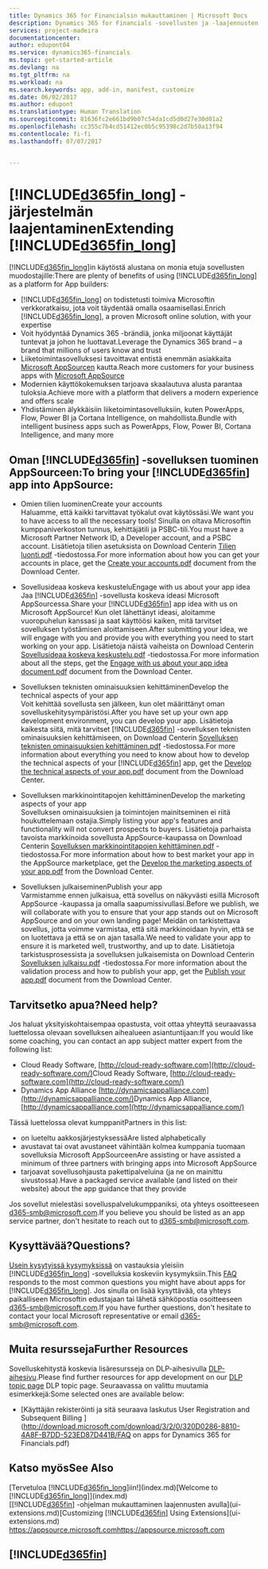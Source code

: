 ```yaml
---
title: Dynamics 365 for Financialsin mukauttaminen | Microsoft Docs
description: Dynamics 365 for Financials -sovellusten ja -laajennusten luonti, esittely ja markkinointi.
services: project-madeira
documentationcenter: 
author: edupont04
ms.service: dynamics365-financials
ms.topic: get-started-article
ms.devlang: na
ms.tgt_pltfrm: na
ms.workload: na
ms.search.keywords: app, add-in, manifest, customize
ms.date: 06/02/2017
ms.author: edupont
ms.translationtype: Human Translation
ms.sourcegitcommit: 81636fc2e661bd9b07c54da1cd5d0d27e30d01a2
ms.openlocfilehash: cc355c7b4cd51412ec0b5c95398c2d7b50a13f94
ms.contentlocale: fi-fi
ms.lasthandoff: 07/07/2017


---
```

# <a name="extending-included365finlongincludesd365finlongmdmd"></a><span data-ttu-id="d94e2-103">[!INCLUDE[d365fin_long](includes/d365fin_long_md.md)] -järjestelmän laajentaminen</span><span class="sxs-lookup"><span data-stu-id="d94e2-103">Extending [!INCLUDE[d365fin_long](includes/d365fin_long_md.md)]</span></span>
<span data-ttu-id="d94e2-104">[!INCLUDE[d365fin_long](includes/d365fin_long_md.md)]in käytöstä alustana on monia etuja sovellusten muodostajille:</span><span class="sxs-lookup"><span data-stu-id="d94e2-104">There are plenty of benefits of using [!INCLUDE[d365fin_long](includes/d365fin_long_md.md)] as a platform for App builders:</span></span>

* <span data-ttu-id="d94e2-105">[!INCLUDE[d365fin_long](includes/d365fin_long_md.md)] on todistetusti toimiva Microsoftin verkkoratkaisu, jota voit täydentää omalla osaamisellasi.</span><span class="sxs-lookup"><span data-stu-id="d94e2-105">Enrich [!INCLUDE[d365fin_long](includes/d365fin_long_md.md)], a proven Microsoft online solution, with your expertise</span></span>  
* <span data-ttu-id="d94e2-106">Voit hyödyntää Dynamics 365 -brändiä, jonka miljoonat käyttäjät tuntevat ja johon he luottavat.</span><span class="sxs-lookup"><span data-stu-id="d94e2-106">Leverage the Dynamics 365 brand – a brand that millions of users know and trust</span></span>  
* <span data-ttu-id="d94e2-107">Liiketoimintasovelluksesi tavoittavat entistä enemmän asiakkaita [Microsoft AppSourcen](https://appsource.microsoft.com/) kautta.</span><span class="sxs-lookup"><span data-stu-id="d94e2-107">Reach more customers for your business apps with [Microsoft AppSource](https://appsource.microsoft.com/)</span></span>  
* <span data-ttu-id="d94e2-108">Modernien käyttökokemuksen tarjoava skaalautuva alusta parantaa tuloksia.</span><span class="sxs-lookup"><span data-stu-id="d94e2-108">Achieve more with a platform that delivers a modern experience and offers scale</span></span>  
* <span data-ttu-id="d94e2-109">Yhdistäminen älykkäisiin liiketoimintasovelluksiin, kuten PowerApps, Flow, Power BI ja Cortana Intelligence, on mahdollista.</span><span class="sxs-lookup"><span data-stu-id="d94e2-109">Bundle with intelligent business apps such as PowerApps, Flow, Power BI, Cortana Intelligence, and many more</span></span>  

## <a name="to-bring-your-included365finincludesd365finmdmd-app-into-appsource"></a><span data-ttu-id="d94e2-110">Oman [!INCLUDE[d365fin](includes/d365fin_md.md)] -sovelluksen tuominen AppSourceen:</span><span class="sxs-lookup"><span data-stu-id="d94e2-110">To bring your [!INCLUDE[d365fin](includes/d365fin_md.md)] app into AppSource:</span></span>
+ <span data-ttu-id="d94e2-111">Omien tilien luominen</span><span class="sxs-lookup"><span data-stu-id="d94e2-111">Create your accounts</span></span>  
<span data-ttu-id="d94e2-112">Haluamme, että kaikki tarvittavat työkalut ovat käytössäsi.</span><span class="sxs-lookup"><span data-stu-id="d94e2-112">We want you to have access to all the necessary tools!</span></span> <span data-ttu-id="d94e2-113">Sinulla on oltava Microsoftin kumppaniverkoston tunnus, kehittäjätili ja PSBC-tili.</span><span class="sxs-lookup"><span data-stu-id="d94e2-113">You must have a Microsoft Partner Network ID, a Developer account, and a PSBC account.</span></span>
<span data-ttu-id="d94e2-114">Lisätietoja tilien asetuksista on Download Centerin [Tilien luonti.pdf](https://go.microsoft.com/fwlink/?linkid=841514) -tiedostossa.</span><span class="sxs-lookup"><span data-stu-id="d94e2-114">For more information about how you can get your accounts in place, get the [Create your accounts.pdf](https://go.microsoft.com/fwlink/?linkid=841514) document from the Download Center.</span></span>

+ <span data-ttu-id="d94e2-115">Sovellusideaa koskeva keskustelu</span><span class="sxs-lookup"><span data-stu-id="d94e2-115">Engage with us about your app idea</span></span>  
<span data-ttu-id="d94e2-116">Jaa [!INCLUDE[d365fin](includes/d365fin_md.md)] -sovellusta koskeva ideasi Microsoft AppSourcessa.</span><span class="sxs-lookup"><span data-stu-id="d94e2-116">Share your [!INCLUDE[d365fin](includes/d365fin_md.md)] app idea with us on Microsoft AppSource!</span></span> <span data-ttu-id="d94e2-117">Kun olet lähettänyt ideasi, aloitamme vuoropuhelun kanssasi ja saat käyttöösi kaiken, mitä tarvitset sovelluksen työstämisen aloittamiseen.</span><span class="sxs-lookup"><span data-stu-id="d94e2-117">After submitting your idea, we will engage with you and provide you with everything you need to start working on your app.</span></span>
<span data-ttu-id="d94e2-118">Lisätietoja näistä vaiheista on Download Centerin [Sovellusideaa koskeva keskustelu.pdf](https://go.microsoft.com/fwlink/?linkid=841515) -tiedostossa.</span><span class="sxs-lookup"><span data-stu-id="d94e2-118">For more information about all the steps, get the [Engage with us about your app idea document.pdf](https://go.microsoft.com/fwlink/?linkid=841515) document from the Download Center.</span></span>

+ <span data-ttu-id="d94e2-119">Sovelluksen teknisten ominaisuuksien kehittäminen</span><span class="sxs-lookup"><span data-stu-id="d94e2-119">Develop the technical aspects of your app</span></span>    
<span data-ttu-id="d94e2-120">Voit kehittää sovellusta sen jälkeen, kun olet määrittänyt oman sovelluskehitysympäristösi.</span><span class="sxs-lookup"><span data-stu-id="d94e2-120">After you have set up your own app development environment, you can develop your app.</span></span>
<span data-ttu-id="d94e2-121">Lisätietoja kaikesta siitä, mitä tarvitset [!INCLUDE[d365fin](includes/d365fin_md.md)] -sovelluksen teknisten ominaisuuksien kehittämiseen, on Download Centerin [Sovelluksen teknisten ominaisuuksien kehittäminen.pdf](https://go.microsoft.com/fwlink/?linkid=841516) -tiedostossa.</span><span class="sxs-lookup"><span data-stu-id="d94e2-121">For more information about everything you need to know about how to develop the technical aspects of your [!INCLUDE[d365fin](includes/d365fin_md.md)] app, get the [Develop the technical aspects of your app.pdf](https://go.microsoft.com/fwlink/?linkid=841516) document from the Download Center.</span></span>

+ <span data-ttu-id="d94e2-122">Sovelluksen markkinointitapojen kehittäminen</span><span class="sxs-lookup"><span data-stu-id="d94e2-122">Develop the marketing aspects of your app</span></span>  
<span data-ttu-id="d94e2-123">Sovelluksen ominaisuuksien ja toimintojen mainitseminen ei riitä houkuttelemaan ostajia.</span><span class="sxs-lookup"><span data-stu-id="d94e2-123">Simply listing your app's features and functionality will not convert prospects to buyers.</span></span> <span data-ttu-id="d94e2-124">Lisätietoja parhaista tavoista markkinoida sovellusta AppSource-kaupassa on Download Centerin [Sovelluksen markkinointitapojen kehittäminen.pdf](https://go.microsoft.com/fwlink/?linkid=841518) -tiedostossa.</span><span class="sxs-lookup"><span data-stu-id="d94e2-124">For more information about how to best market your app in the AppSource marketplace, get the [Develop the marketing aspects of your app.pdf](https://go.microsoft.com/fwlink/?linkid=841518) from the Download Center.</span></span>

+ <span data-ttu-id="d94e2-125">Sovelluksen julkaiseminen</span><span class="sxs-lookup"><span data-stu-id="d94e2-125">Publish your app</span></span>  
<span data-ttu-id="d94e2-126">Varmistamme ennen julkaisua, että sovellus on näkyvästi esillä Microsoft AppSource -kaupassa ja omalla saapumissivullasi.</span><span class="sxs-lookup"><span data-stu-id="d94e2-126">Before we publish, we will collaborate with you to ensure that your app stands out on Microsoft AppSource and on your own landing page!</span></span> <span data-ttu-id="d94e2-127">Meidän on tarkistettava sovellus, jotta voimme varmistaa, että sitä markkinoidaan hyvin, että se on luotettava ja että se on ajan tasalla.</span><span class="sxs-lookup"><span data-stu-id="d94e2-127">We need to validate your app to ensure it is marketed well, trustworthy, and up to date.</span></span>
<span data-ttu-id="d94e2-128">Lisätietoja tarkistusprosessista ja sovelluksen julkaisemista on Download Centerin [Sovelluksen julkaisu.pdf](https://go.microsoft.com/fwlink/?linkid=841517) -tiedostossa.</span><span class="sxs-lookup"><span data-stu-id="d94e2-128">For more information about the validation process and how to publish your app, get the [Publish your app.pdf](https://go.microsoft.com/fwlink/?linkid=841517) document from the Download Center.</span></span>

## <a name="need-help"></a><span data-ttu-id="d94e2-129">Tarvitsetko apua?</span><span class="sxs-lookup"><span data-stu-id="d94e2-129">Need help?</span></span>
<span data-ttu-id="d94e2-130">Jos haluat yksityiskohtaisempaa opastusta, voit ottaa yhteyttä seuraavassa luettelossa olevaan sovelluksen aihealueen asiantuntijaan:</span><span class="sxs-lookup"><span data-stu-id="d94e2-130">If you would like some coaching, you can contact an app subject matter expert from the following list:</span></span>

* <span data-ttu-id="d94e2-131">Cloud Ready Software, [http://cloud-ready-software.com](http://cloud-ready-software.com/)</span><span class="sxs-lookup"><span data-stu-id="d94e2-131">Cloud Ready Software, [http://cloud-ready-software.com](http://cloud-ready-software.com/)</span></span>  
* <span data-ttu-id="d94e2-132">Dynamics App Alliance [http://dynamicsappalliance.com](http://dynamicsappalliance.com/)</span><span class="sxs-lookup"><span data-stu-id="d94e2-132">Dynamics App Alliance, [http://dynamicsappalliance.com](http://dynamicsappalliance.com/)</span></span>

<span data-ttu-id="d94e2-133">Tässä luettelossa olevat kumppanit</span><span class="sxs-lookup"><span data-stu-id="d94e2-133">Partners in this list:</span></span>

* <span data-ttu-id="d94e2-134">on lueteltu aakkosjärjestyksessä</span><span class="sxs-lookup"><span data-stu-id="d94e2-134">Are listed alphabetically</span></span>  
* <span data-ttu-id="d94e2-135">avustavat tai ovat avustaneet vähintään kolmea kumppania tuomaan sovelluksia Microsoft AppSourceen</span><span class="sxs-lookup"><span data-stu-id="d94e2-135">Are assisting or have assisted a minimum of three partners with bringing apps into Microsoft AppSource</span></span>  
* <span data-ttu-id="d94e2-136">tarjoavat sovellusohjausta pakettipalveluina (ja ne on mainittu sivustossa).</span><span class="sxs-lookup"><span data-stu-id="d94e2-136">Have a packaged service available (and listed on their website) about the app guidance that they provide</span></span>  

<span data-ttu-id="d94e2-137">Jos sovellut mielestäsi sovelluspalvelukumppaniksi, ota yhteys osoitteeseen [d365-smb@microsoft.com](mailto:d365-smb@microsoft.com).</span><span class="sxs-lookup"><span data-stu-id="d94e2-137">If you believe you should be listed as an app service partner, don't hesitate to reach out to [d365-smb@microsoft.com](mailto:d365-smb@microsoft.com).</span></span>

## <a name="questions"></a><span data-ttu-id="d94e2-138">Kysyttävää?</span><span class="sxs-lookup"><span data-stu-id="d94e2-138">Questions?</span></span>
<span data-ttu-id="d94e2-139">[Usein kysytyissä kysymyksissä](https://go.microsoft.com/fwlink/?linkid=841520) on vastauksia yleisiin [!INCLUDE[d365fin_long](includes/d365fin_long_md.md)] -sovelluksia koskeviin kysymyksiin.</span><span class="sxs-lookup"><span data-stu-id="d94e2-139">This [FAQ](https://go.microsoft.com/fwlink/?linkid=841520) responds to the most common questions you might have about apps for [!INCLUDE[d365fin_long](includes/d365fin_long_md.md)].</span></span> <span data-ttu-id="d94e2-140">Jos sinulla on lisää kysyttävää, ota yhteys paikalliseen Microsoftin edustajaan tai lähetä sähköpostia osoitteeseen [d365-smb@microsoft.com](mailto:d365-smb@microsoft.com).</span><span class="sxs-lookup"><span data-stu-id="d94e2-140">If you have further questions, don't hesitate to contact your local Microsoft representative or email [d365-smb@microsoft.com](mailto:d365-smb@microsoft.com).</span></span>

## <a name="further-resources"></a><span data-ttu-id="d94e2-141">Muita resursseja</span><span class="sxs-lookup"><span data-stu-id="d94e2-141">Further Resources</span></span>
<span data-ttu-id="d94e2-142">Sovelluskehitystä koskevia lisäresursseja on DLP-aihesivulla [DLP-aihesivu](https://mbspartner.microsoft.com/BFI/Topic/76).</span><span class="sxs-lookup"><span data-stu-id="d94e2-142">Please find further resources for app development on our [DLP topic page](https://mbspartner.microsoft.com/BFI/Topic/76) DLP topic page.</span></span> <span data-ttu-id="d94e2-143">Seuraavassa on valittu muutamia esimerkkejä:</span><span class="sxs-lookup"><span data-stu-id="d94e2-143">Some selected ones are available below:</span></span>
-   [<span data-ttu-id="d94e2-144">Käyttäjän rekisteröinti ja sitä seuraava laskutus </span><span class="sxs-lookup"><span data-stu-id="d94e2-144">User Registration and Subsequent Billing </span></span>](http://download.microsoft.com/download/3/2/0/320D0286-8810-4A8F-B7DD-523ED87D441B/FAQ on apps for Dynamics 365 for Financials.pdf)



## <a name="see-also"></a><span data-ttu-id="d94e2-145">Katso myös</span><span class="sxs-lookup"><span data-stu-id="d94e2-145">See Also</span></span>
<span data-ttu-id="d94e2-146">[Tervetuloa [!INCLUDE[d365fin_long](includes/d365fin_long_md.md)]iin!](index.md)</span><span class="sxs-lookup"><span data-stu-id="d94e2-146">[Welcome to [!INCLUDE[d365fin_long](includes/d365fin_long_md.md)]](index.md)</span></span>  
<span data-ttu-id="d94e2-147">[[!INCLUDE[d365fin](includes/d365fin_md.md)] -ohjelman mukauttaminen laajennusten avulla](ui-extensions.md)</span><span class="sxs-lookup"><span data-stu-id="d94e2-147">[Customizing [!INCLUDE[d365fin](includes/d365fin_md.md)] Using Extensions](ui-extensions.md)</span></span>  
[<span data-ttu-id="d94e2-148">https://appsource.microsoft.com</span><span class="sxs-lookup"><span data-stu-id="d94e2-148">https://appsource.microsoft.com</span></span>](https://appsource.microsoft.com/en-us/marketplace/apps?product=dynamics-365-for-financials&page=1)  

## [!INCLUDE[d365fin](includes/free_trial_md.md)]
